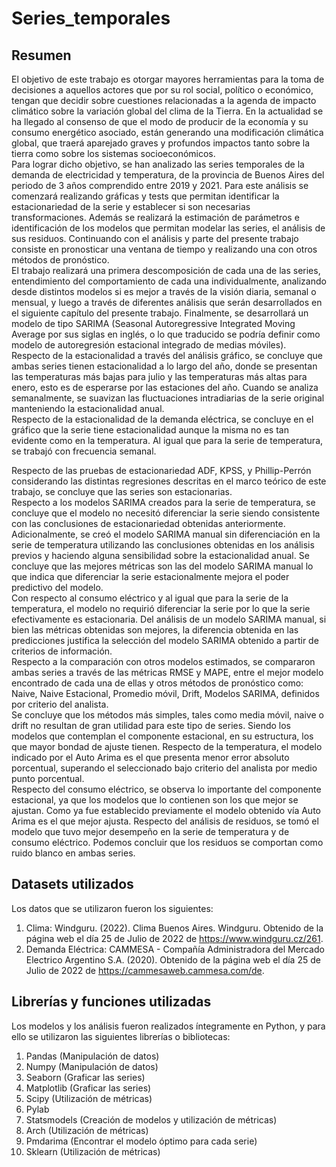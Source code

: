 # Series_temporales
## Resumen
El objetivo de este trabajo es otorgar mayores herramientas para la toma de decisiones a aquellos actores que por su rol social, político o económico, tengan que decidir sobre cuestiones relacionadas a la agenda de impacto climático sobre la variación global del clima de la Tierra. En la actualidad se ha llegado al consenso de que el modo de producir de la
economía y su consumo energético asociado, están generando una modificación climática global, que traerá aparejado graves y profundos impactos tanto sobre la tierra como sobre los sistemas socioeconómicos. <br>
Para lograr dicho objetivo, se han analizado las series temporales de la demanda de electricidad y temperatura, de la provincia de Buenos Aires del periodo de 3 años comprendido entre 2019 y 2021. Para este análisis se comenzará realizando gráficas y tests que permitan identificar la estacionariedad de la serie y establecer si son necesarias transformaciones. Además se realizará la estimación de parámetros e identificación de los modelos que permitan modelar las series, el análisis de sus residuos. Continuando con el análisis y parte del presente trabajo consiste en pronosticar una ventana de tiempo y
realizando una con otros métodos de pronóstico. <br>
El trabajo realizará una primera descomposición de cada una de las series, entendimiento del comportamiento de cada una individualmente, analizando desde distintos modelos si es mejor a través de la visión diaria, semanal o mensual, y luego a través de diferentes análisis que serán desarrollados en el siguiente capítulo del presente trabajo. Finalmente, se
desarrollará un modelo de tipo SARIMA (Seasonal Autoregressive Integrated Moving Average por sus siglas en inglés, o lo que traducido se podría definir como modelo de autoregresión estacional integrado de medias móviles). <br>
Respecto de la estacionalidad a través del análisis gráfico, se concluye que ambas series tienen estacionalidad a lo largo del año, donde se presentan las temperaturas más bajas para julio y las temperaturas más altas para enero, esto es de esperarse por las estaciones del año. Cuando se analiza semanalmente, se suavizan las fluctuaciones intradiarias de la
serie original manteniendo la estacionalidad anual. <br>
Respecto de la estacionalidad de la demanda eléctrica, se concluye en el gráfico que la serie tiene estacionalidad aunque la misma no es tan evidente como en la temperatura. Al igual que para la serie de temperatura, se trabajó con frecuencia semanal. <br>

Respecto de las pruebas de estacionariedad ADF, KPSS, y Phillip-Perrón considerando las distintas regresiones descritas en el marco teórico de este trabajo, se concluye que las series son estacionarias. <br>
Respecto a los modelos SARIMA creados para la serie de temperatura, se concluye que el modelo no necesitó diferenciar la serie siendo consistente con las conclusiones de estacionariedad obtenidas anteriormente. Adicionalmente, se creó el modelo SARIMA manual sin diferenciación en la serie de temperatura utilizando las conclusiones obtenidas en los análisis previos y haciendo alguna sensibilidad sobre la estacionalidad anual. Se concluye que las mejores métricas son las del modelo SARIMA manual lo que indica que diferenciar la serie estacionalmente mejora el poder predictivo del modelo. <br>
Con respecto al consumo eléctrico y al igual que para la serie de la temperatura, el modelo no requirió diferenciar la serie por lo que la serie efectivamente es estacionaria. Del análisis de un modelo SARIMA manual, si bien las métricas obtenidas son mejores, la diferencia obtenida en las predicciones justifica la selección del modelo SARIMA obtenido a partir de criterios de información. <br>
Respecto a la comparación con otros modelos estimados, se compararon ambas series a través de las métricas RMSE y MAPE, entre el mejor modelo encontrado de cada una de ellas y otros métodos de pronóstico como: Naive, Naive Estacional, Promedio móvil, Drift, Modelos SARIMA, definidos por criterio del analista.<br>
Se concluye que los métodos más simples, tales como media móvil, naive o drift no resultan de gran utilidad para este tipo de series. Siendo los modelos que contemplan el componente estacional, en su estructura, los que mayor bondad de ajuste tienen. Respecto de la temperatura, el modelo indicado por el Auto Arima es el que presenta menor error absoluto porcentual, superando el seleccionado bajo criterio del analista por medio punto porcentual. <br>
Respecto del consumo eléctrico, se observa lo importante del componente estacional, ya que los modelos que lo contienen son los que mejor se ajustan. Como ya fue establecido previamente el modelo obtenido vía Auto Arima es el que mejor ajusta.
Respecto del análisis de residuos, se tomó el modelo que tuvo mejor desempeño en la serie de temperatura y de consumo eléctrico. Podemos concluir que los residuos se comportan como ruido blanco en ambas series.

## Datasets utilizados
Los datos que se utilizaron fueron los siguientes:
1. Clima: Windguru. (2022). Clima Buenos Aires. Windguru. Obtenido de la página web el día 25 de Julio de 2022 de https://www.windguru.cz/261. 
2. Demanda Eléctrica: CAMMESA - Compañía Administradora del Mercado Electrico Argentino S.A. (2020). Obtenido de la página web el día 25 de Julio de 2022 de https://cammesaweb.cammesa.com/de.

## Librerías y funciones utilizadas
Los modelos y los análisis fueron realizados íntegramente en Python, y para ello se
utilizaron las siguientes librerías o bibliotecas:
1. Pandas (Manipulación de datos)
2. Numpy (Manipulación de datos)
3. Seaborn (Graficar las series)
4. Matplotlib (Graficar las series)
5. Scipy (Utilización de métricas)
6. Pylab
7. Statsmodels (Creación de modelos y utilización de métricas)
8. Arch (Utilización de métricas)
9. Pmdarima (Encontrar el modelo óptimo para cada serie)
10. Sklearn (Utilización de métricas)
